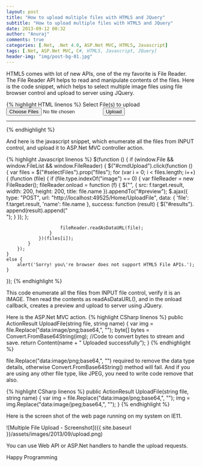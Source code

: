 ```yaml
---
layout: post
title: "How to upload multiple files with HTML5 and JQuery"
subtitle: "How to upload multiple files with HTML5 and JQuery"
date: 2013-09-12 00:32
author: "Anuraj"
comments: true
categories: [.Net, .Net 4.0, ASP.Net MVC, HTML5, Javascript]
tags: [.Net, ASP.Net MVC, C#, HTML5, Javascript, JQuery]
header-img: "img/post-bg-01.jpg"
---
```

HTML5 comes with lot of new APIs, one of the my favorite is File Reader. The File Reader API helps to read and manipulate contents of the files. Here is the code snippet, which helps to select multiple image files using file browser control and upload to server using JQuery.

{% highlight HTML linenos %}
<label>Select File(s) to upload</label>
<input type="file" multiple="multiple" id="selectFiles" />
<input type="button" id="cmdUpload" value="Upload" />
<div id="preview">
</div>
<hr />
<div id="results"></div>
{% endhighlight %}

And here is the javascript snippet, which enumerate all the files from INPUT control, and upload it to ASP.Net MVC controller action.

{% highlight Javascript linenos %}
$(function () {
    if (window.File && window.FileList && window.FileReader) {
        $("#cmdUpload").click(function () {
            var files = $("#selectFiles").prop("files");
            for (var i = 0; i < files.length; i++) {
                (function (file) {
                    if (file.type.indexOf("image") == 0) {
                        var fileReader = new FileReader();
                        fileReader.onload = function (f) {
                            $("![]()", {
                                src: f.target.result,
                                width: 200,
                                height: 200,
                                title: file.name
                            }).appendTo("#preview");
                            $.ajax({
                                type: "POST",
                                url: "http://localhost:49525/Home/UploadFile",
                                data: {
                                    'file': f.target.result,
                                    'name': file.name
                                },
                                success: function (result) {
                                    $("#results").
                                        append(result).append("<br/>");
                                }
                            });
                        };

                        fileReader.readAsDataURL(file);
                    }
                })(files[i]);
            }
        });
    }
    else {
        alert('Sorry! you\'re browser does not support HTML5 File APIs.');
    }
});
{% endhighlight %}

This code enumerate all the files from INPUT file control, verify it is an IMAGE. Then read the contents as readAsDataURL(), and in the onload callback, creates a preview and upload to server using JQuery. 

Here is the ASP.Net MVC action.
{% highlight CSharp linenos %}
public ActionResult UploadFile(string file, string name)
{
    var img = file.Replace("data:image/png;base64,", "");
    byte[] bytes = Convert.FromBase64String(img);
    //Code to convert bytes to stream and save.
    return Content(name + " Uploaded successfully");
}
{% endhighlight %}

file.Replace("data:image/png;base64,", "") required to remove the data type details, otherwise Convert.FromBase64String() method will fail. And if you are using any other file type, like JPEG, you need to write code remove that also.

{% highlight CSharp linenos %}
public ActionResult UploadFile(string file, string name)
{
    var img = file.Replace("data:image/png;base64,", "");
    img = img.Replace("data:image/jpeg;base64,", "");
}
{% endhighlight %}

Here is the screen shot of the web page running on my system on IE11.

![Multiple File Upload - Screenshot]({{ site.baseurl }}/assets/images/2013/09/upload.png)

You can use Web API or ASP.Net handlers to handle the upload requests.

Happy Programming
